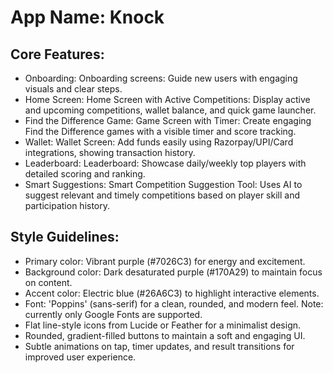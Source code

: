 # **App Name**: Knock

## Core Features:

- Onboarding: Onboarding screens: Guide new users with engaging visuals and clear steps.
- Home Screen: Home Screen with Active Competitions: Display active and upcoming competitions, wallet balance, and quick game launcher.
- Find the Difference Game: Game Screen with Timer: Create engaging Find the Difference games with a visible timer and score tracking.
- Wallet: Wallet Screen: Add funds easily using Razorpay/UPI/Card integrations, showing transaction history.
- Leaderboard: Leaderboard: Showcase daily/weekly top players with detailed scoring and ranking.
- Smart Suggestions: Smart Competition Suggestion Tool: Uses AI to suggest relevant and timely competitions based on player skill and participation history.

## Style Guidelines:

- Primary color: Vibrant purple (#7026C3) for energy and excitement.
- Background color: Dark desaturated purple (#170A29) to maintain focus on content.
- Accent color: Electric blue (#26A6C3) to highlight interactive elements.
- Font: 'Poppins' (sans-serif) for a clean, rounded, and modern feel. Note: currently only Google Fonts are supported.
- Flat line-style icons from Lucide or Feather for a minimalist design.
- Rounded, gradient-filled buttons to maintain a soft and engaging UI.
- Subtle animations on tap, timer updates, and result transitions for improved user experience.